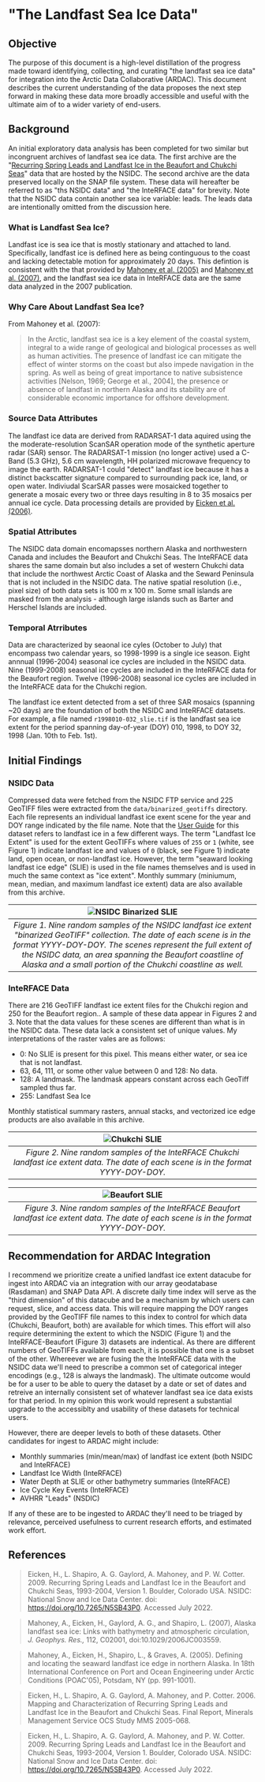 # "The Landfast Sea Ice Data"
## Objective
The purpose of this document is a high-level distillation of the progress made toward identifying, collecting, and curating "the landfast sea ice data" for integration into the Arctic Data Collaborative (ARDAC). This document describes the current understanding of the data proposes the next step forward in making these data more broadly accessible and useful with the ultimate aim of to a wider variety of end-users.

## Background
An initial exploratory data analysis has been completed for two similar but incongruent archives of landfast sea ice data. The first archive are the "[Recurring Spring Leads and Landfast Ice in the Beaufort and Chukchi Seas](https://nsidc.org/data/g02173/versions/1)" data that are hosted by the NSIDC. The second archive are the data preserved locally on the SNAP file system. These data will hereafter be referred to as "ths NSIDC data" and "the InteRFACE data" for brevity. Note that the NSIDC data contain another sea ice variable: leads. The leads data are intentionally omitted from the discussion here.

### What is Landfast Sea Ice?
Landfast ice is sea ice that is mostly stationary and attached to land. Specifically, landfast ice is defined here as being continguous to the coast and lacking detectable motion for approximately 20 days. This defintion is consistent with the that provided by [Mahoney et al. (2005)](https://seaice.alaska.edu/gi/publications/mahoney/Mahoney_2005_POAC_DefiningLFI.pdf) and [Mahoney et al. (2007)](https://agupubs.onlinelibrary.wiley.com/doi/abs/10.1029/2006JC003559), and the landfast sea ice data in InteRFACE data are the same data analyzed in the 2007 publication.

### Why Care About Landfast Sea Ice?
From Mahoney et al. (2007):
>In the Arctic, landfast sea ice is a key element of the coastal system, integral to a wide range of geological and biological processes as well as human activities. The presence of landfast ice can mitigate the effect of winter storms on the coast but also impede navigation in the spring. As well as being of great importance to native subsistence activities [Nelson, 1969; George et al., 2004], the presence or absence of landfast in northern Alaska and its stability are of considerable economic importance for offshore development.

### Source Data Attributes
The landfast ice data are derived from RADARSAT-1 data aquired using the the moderate-resolution ScanSAR operation mode of the synthetic aperture radar (SAR) sensor. The RADARSAT-1 mission (no longer active) used a C-Band (5.3 GHz), 5.6 cm wavelength, HH polarized microwave frequency to image the earth. RADARSAT-1 could "detect" landfast ice because it has a distinct backscatter signature compared to surrounding pack ice, land, or open water. Indiviudal ScarSAR passes were mosaicked together to generate a mosaic every two or three days resulting in 8 to 35 mosaics per annual ice cycle. Data processing details are provided by [Eicken et al. (2006)](https://nsidc.org/sites/nsidc.org/files/files/data/noaa/g02173/eicken_leads_landfast_2006.pdf).

### Spatial Attributes
The NSIDC data domain encomapsses northern Alaska and northwestern Canada and includes the Beaufort and Chukchi Seas. The InteRFACE data shares the same domain but also includes a set of western Chukchi data that include the northwest Arctic Coast of Alaska and the Seward Peninsula that is not included in the NSIDC data. The native spatial resolution (i.e., pixel size) of both data sets is 100 m x 100 m. Some small islands are masked from the analysis - although large islands such as Barter and Herschel Islands are included.

### Temporal Atrributes
Data are characterized by seaonal ice cyles (October to July) that encompass two calendar years, so 1998-1999 is a single ice season. Eight annnual (1996-2004) seasonal ice cycles are included in the NSIDC data. Nine (1999-2008) seasonal ice cycles are included in the InteRFACE data for the Beaufort region. Twelve (1996-2008) seasonal ice cycles are included in the InteRFACE data for the Chukchi region.

The landfast ice extent detected from a set of three SAR mosaics (spanning ~20 days) are the foundation of both the NSIDC and InteRFACE datasets. For example, a file named `r1998010-032_slie.tif` is the landfast sea ice extent for the period spanning day-of-year (DOY) 010, 1998, to DOY 32, 1998 (Jan. 10th to Feb. 1st).

## Initial Findings
### NSIDC Data
Compressed data were fetched from the NSIDC FTP service and 225 GeoTIFF files were extracted from the `data/binarized_geotiffs` directory. Each file represents an individual landfast ice exent scene for the year and DOY range indicated by the file name. Note that the [User Guide](https://nsidc.org/sites/default/files/g02173-v001-userguide.pdf) for this dataset refers to landfast ice in a few different ways. The term "Landfast Ice Extent" is used for the extent GeoTIFFs where values of `255` or `1` (white, see Figure 1) indicate landfast ice and values of `0` (black, see Figure 1) indicate land, open ocean, or non-landfast ice. However, the term "seaward looking landfast ice edge" (SLIE) is used in the file names themselves and is used in much the same context as "ice extent". Monthly summary (miniumum, mean, median, and maximum landfast ice extent) data are also available from this archive.

| ![NSIDC Binarized SLIE](nsidc_binarized_slie.png)|
|:--:|
| <i>Figure 1. Nine random samples of the NSIDC landfast ice extent "binarized GeoTIFF" collection. The date of each scene is in the format YYYY-DOY-DOY. The scenes represent the full extent of the NSIDC data, an area spanning the Beaufort coastline of Alaska and a small portion of the Chukchi coastline as well.</i>|

### InteRFACE Data
There are 216 GeoTIFF landfast ice extent files for the Chukchi region and 250 for the Beaufort region.. A sample of these data appear in Figures 2 and 3. Note that the data values for these scenes are different than what is in the NSIDC data. These data lack a consistent set of unique values. My interpretations of the raster vales are as follows:

 - 0: No SLIE is present for this pixel. This means either water, or sea ice that is not landfast.
 - 63, 64, 111, or some other value between 0 and 128: No data.
 - 128: A landmask. The landmask appears constant across each GeoTiff sampled thus far.
 - 255: Landfast Sea Ice

Monthly statistical summary rasters, annual stacks, and vectorized ice edge products are also available in this archive.

| ![Chukchi SLIE](chukchi_slie.png)|
|:--:|
| <i>Figure 2. Nine random samples of the InteRFACE Chukchi landfast ice extent data. The date of each scene is in the format YYYY-DOY-DOY.</i>|

| ![Beaufort SLIE](beaufort_slie.png)|
|:--:|
| <i>Figure 3. Nine random samples of the InteRFACE Beaufort landfast ice extent data. The date of each scene is in the format YYYY-DOY-DOY.</i>|

## Recommendation for ARDAC Integration
I recommend we prioritize create a unified landfast ice extent datacube for ingest into ARDAC via an integration with our array geodatabase (Rasdaman) and SNAP Data API. A discrete daily time index will serve as the "third dimension" of this datacube and be a mechanism by which users can request, slice, and access data. This will require mapping the DOY ranges provided by the GeoTIFF file names to this index to control for which data (Chukchi, Beaufort, both) are available for which times. This effort will also require determining the extent to which the NSDIC (Figure 1) and the InteRFACE-Beaufort (Figure 3) datasets are indentical. As there are different numbers of GeoTIFFs available from each, it is possible that one is a subset of the other. Whereever we are fusing the the InteRFACE data with the NSIDC data we'll need to prescribe a common set of categorical integer encodings (e.g., 128 is always the landmask). The ultimate outcome would be for a user to be able to query the dataset by a date or set of dates and retreive an internally consistent set of whatever landfast sea ice data exists for that period. In my opinion this work would represent a substantial upgrade to the accessiblty and usability of these datasets for technical users.

However, there are deeper levels to both of these datasets. Other candidates for ingest to ARDAC might include:
 - Monthly summaries (min/mean/max) of landfast ice extent (both NSIDC and InteRFACE)
 - Landfast Ice Width (InteRFACE)
 - Water Depth at SLIE or other bathymetry summaries (InteRFACE)
 - Ice Cycle Key Events (InteRFACE)
 - AVHRR "Leads" (NSDIC)

If any of these are to be ingested to ARDAC they'll need to be triaged by relevance, perceived usefulness to current research efforts, and estimated work effort.

## References

>Eicken, H., L. Shapiro, A. G. Gaylord, A. Mahoney, and P. W. Cotter. 2009. Recurring Spring Leads and Landfast Ice in the Beaufort and Chukchi Seas, 1993-2004, Version 1. Boulder, Colorado USA. NSIDC: National Snow and Ice Data Center. doi: https://doi.org/10.7265/N5SB43P0. Accessed July 2022.

>Mahoney, A., Eicken, H., Gaylord, A. G., and Shapiro, L. (2007), Alaska landfast sea ice: Links with bathymetry and atmospheric circulation, <i>J. Geophys. Res.,</i> 112, C02001, doi:10.1029/2006JC003559. 

>Mahoney, A., Eicken, H., Shapiro, L., & Graves, A. (2005). Defining and locating the seaward landfast ice edge in northern Alaska. In 18th International Conference on Port and Ocean Engineering under Arctic Conditions (POAC'05), Potsdam, NY (pp. 991-1001).

>Eicken, H., L. Shapiro, A. G. Gaylord, A. Mahoney, and P. Cotter. 2006. Mapping and Characterization of Recurring Spring Leads and Landfast Ice in the Beaufort and Chukchi Seas. Final Report, Minerals Management Service OCS Study MMS 2005-068.

>Eicken, H., L. Shapiro, A. G. Gaylord, A. Mahoney, and P. W. Cotter. 2009. Recurring Spring Leads and Landfast Ice in the Beaufort and Chukchi Seas, 1993-2004, Version 1. Boulder, Colorado USA. NSIDC: National Snow and Ice Data Center. doi: https://doi.org/10.7265/N5SB43P0. Accessed July 2022.






